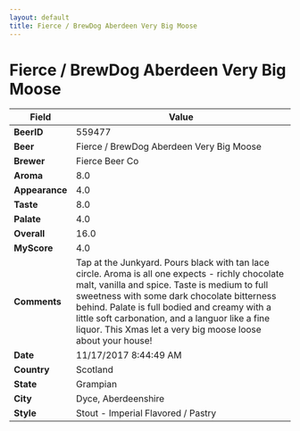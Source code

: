 ```yaml
---
layout: default
title: Fierce / BrewDog Aberdeen Very Big Moose
---
```


# Fierce / BrewDog Aberdeen Very Big Moose

| Field         | Value     |
|---------------|-----------|
| **BeerID** | 559477 |
| **Beer** | Fierce / BrewDog Aberdeen Very Big Moose |
| **Brewer** | Fierce Beer Co |
| **Aroma** | 8.0 |
| **Appearance** | 4.0 |
| **Taste** | 8.0 |
| **Palate** | 4.0 |
| **Overall** | 16.0 |
| **MyScore** | 4.0 |
| **Comments** | Tap at the Junkyard. Pours black with tan lace circle. Aroma is all one expects - richly chocolate malt, vanilla and spice. Taste is medium to full sweetness with some dark chocolate bitterness behind. Palate is full bodied and creamy with a little soft carbonation, and a languor like a fine liquor. This Xmas let a very big moose loose about your house&#033; |
| **Date** | 11/17/2017 8:44:49 AM |
| **Country** | Scotland |
| **State** | Grampian |
| **City** | Dyce, Aberdeenshire |
| **Style** | Stout - Imperial Flavored / Pastry |
